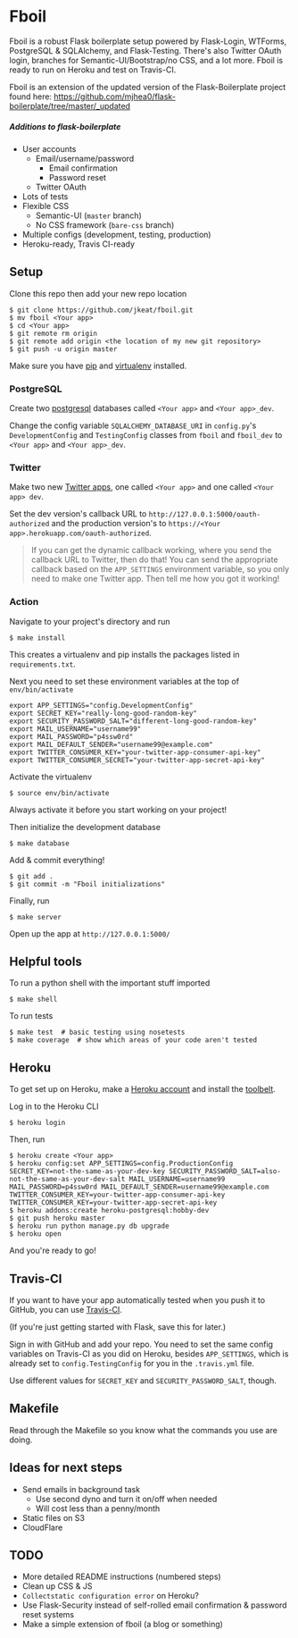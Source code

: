 # Fboil

Fboil is a robust Flask boilerplate setup powered by Flask-Login, WTForms, PostgreSQL & SQLAlchemy, and Flask-Testing. There's also Twitter OAuth login, branches for Semantic-UI/Bootstrap/no CSS, and a lot more. Fboil is ready to run on Heroku and test on Travis-CI.

Fboil is an extension of the updated version of the Flask-Boilerplate project found here: https://github.com/mjhea0/flask-boilerplate/tree/master/_updated

##### Additions to flask-boilerplate

+ User accounts
	+ Email/username/password
		+ Email confirmation
		+ Password reset
	+ Twitter OAuth
+ Lots of tests
+ Flexible CSS
	+ Semantic-UI (`master` branch)
	+ No CSS framework (`bare-css` branch)
+ Multiple configs (development, testing, production)
+ Heroku-ready, Travis CI-ready

## Setup

Clone this repo then add your new repo location

	$ git clone https://github.com/jkeat/fboil.git
	$ mv fboil <Your app>
	$ cd <Your app>
	$ git remote rm origin
	$ git remote add origin <the location of my new git repository>
	$ git push -u origin master

Make sure you have [pip](https://pip.pypa.io/en/latest/installing.html) and [virtualenv](https://virtualenv.pypa.io/en/latest/installation.html) installed.

### PostgreSQL

Create two [postgresql](http://www.postgresql.org/download/) databases called `<Your app>` and `<Your app>_dev`.

Change the config variable `SQLALCHEMY_DATABASE_URI` in `config.py`'s `DevelopmentConfig` and `TestingConfig` classes from `fboil` and `fboil_dev` to `<Your app>` and `<Your app>_dev`.

### Twitter

Make two new [Twitter apps](https://apps.twitter.com/), one called `<Your app>` and one called `<Your app> dev`.

Set the dev version's callback URL to `http://127.0.0.1:5000/oauth-authorized` and the production version's to `https://<Your app>.herokuapp.com/oauth-authorized`.

> If you can get the dynamic callback working, where you send the callback URL to Twitter, then do that! You can send the appropriate callback based on the `APP_SETTINGS` environment variable, so you only need to make one Twitter app. Then tell me how you got it working!

### Action

Navigate to your project's directory and run 

	$ make install

This creates a virtualenv and pip installs the packages listed in `requirements.txt`.

Next you need to set these environment variables at the top of `env/bin/activate`

	export APP_SETTINGS="config.DevelopmentConfig"
	export SECRET_KEY="really-long-good-random-key"
	export SECURITY_PASSWORD_SALT="different-long-good-random-key"
	export MAIL_USERNAME="username99"
	export MAIL_PASSWORD="p4ssw0rd"
	export MAIL_DEFAULT_SENDER="username99@example.com"
	export TWITTER_CONSUMER_KEY="your-twitter-app-consumer-api-key"
	export TWITTER_CONSUMER_SECRET="your-twitter-app-secret-api-key"

Activate the virtualenv

	$ source env/bin/activate

Always activate it before you start working on your project!
	
Then initialize the development database

	$ make database

Add & commit everything!

	$ git add .
	$ git commit -m "Fboil initializations"

Finally, run

	$ make server

Open up the app at `http://127.0.0.1:5000/`

## Helpful tools

To run a python shell with the important stuff imported

	$ make shell

To run tests

	$ make test  # basic testing using nosetests
	$ make coverage  # show which areas of your code aren't tested

## Heroku

To get set up on Heroku, make a [Heroku account](https://signup.heroku.com/) and install the [toolbelt](https://toolbelt.heroku.com/).

Log in to the Heroku CLI

	$ heroku login

Then, run

	$ heroku create <Your app>
	$ heroku config:set APP_SETTINGS=config.ProductionConfig SECRET_KEY=not-the-same-as-your-dev-key SECURITY_PASSWORD_SALT=also-not-the-same-as-your-dev-salt MAIL_USERNAME=username99 MAIL_PASSWORD=p4ssw0rd MAIL_DEFAULT_SENDER=username99@example.com TWITTER_CONSUMER_KEY=your-twitter-app-consumer-api-key TWITTER_CONSUMER_KEY=your-twitter-app-secret-api-key
	$ heroku addons:create heroku-postgresql:hobby-dev
	$ git push heroku master
	$ heroku run python manage.py db upgrade
	$ heroku open

And you're ready to go!

## Travis-CI

If you want to have your app automatically tested when you push it to GitHub, you can use [Travis-CI](travis-ci.org).

(If you're just getting started with Flask, save this for later.)

Sign in with GitHub and add your repo. You need to set the same config variables on Travis-CI as you did on Heroku, besides `APP_SETTINGS`, which is already set to `config.TestingConfig` for you in the `.travis.yml` file.

Use different values for `SECRET_KEY` and `SECURITY_PASSWORD_SALT`, though.

## Makefile

Read through the Makefile so you know what the commands you use are doing.

## Ideas for next steps
+ Send emails in background task
	+ Use second dyno and turn it on/off when needed
	+ Will cost less than a penny/month
+ Static files on S3
+ CloudFlare

## TODO
+ More detailed README instructions (numbered steps)
+ Clean up CSS & JS
+ `Collectstatic configuration error` on Heroku?
+ Use Flask-Security instead of self-rolled email confirmation & password reset systems
+ Make a simple extension of fboil (a blog or something)

